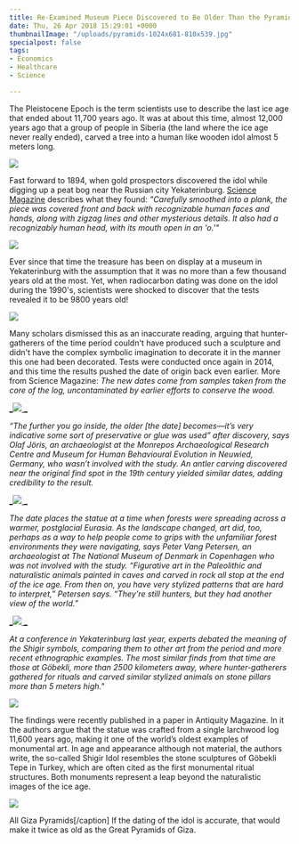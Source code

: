 ```yaml
---
title: Re-Examined Museum Piece Discovered to Be Older Than the Pyramids
date: Thu, 26 Apr 2018 15:29:01 +0000
thumbnailImage: "/uploads/pyramids-1024x681-810x539.jpg"
specialpost: false
tags:
- Economics
- Healthcare
- Science

---
```

The Pleistocene Epoch is the term scientists use to describe the last ice age that ended about 11,700 years ago. It was at about this time, almost 12,000 years ago that a group of people in Siberia (the land where the ice age never really ended), carved a tree into a human like wooden idol almost 5 meters long. 

[![](http://newsattorneys.staging.wpengine.com/wp-content/uploads/2018/04/ice-age-humans.jpg)](http://newsattorneys.staging.wpengine.com/wp-content/uploads/2018/04/ice-age-humans.jpg) 

Fast forward to 1894, when gold prospectors discovered the idol while digging up a peat bog near the Russian city Yekaterinburg. [Science Magazine](http://www.sciencemag.org/news/2018/04/11000-year-old-statue-unearthed-siberia-may-reveal-ancient-views-taboos-and-demons) describes what they found: _"Carefully smoothed into a plank, the piece was covered front and back with recognizable human faces and hands, along with zigzag lines and other mysterious details. It also had a recognizably human head, with its mouth open in an 'o.'"_ 

[![](http://newsattorneys.staging.wpengine.com/wp-content/uploads/2018/04/ice-age-statue.jpg)](http://newsattorneys.staging.wpengine.com/wp-content/uploads/2018/04/ice-age-statue.jpg) 

Ever since that time the treasure has been on display at a museum in Yekaterinburg with the assumption that it was no more than a few thousand years old at the most. Yet, when radiocarbon dating was done on the idol during the 1990's, scientists were shocked to discover that the tests revealed it to be 9800 years old! 

[![](http://newsattorneys.staging.wpengine.com/wp-content/uploads/2018/04/ice-age-statue2.jpg)](http://newsattorneys.staging.wpengine.com/wp-content/uploads/2018/04/ice-age-statue2.jpg) 

Many scholars dismissed this as an inaccurate reading, arguing that hunter-gatherers of the time period couldn't have produced such a sculpture and didn't have the complex symbolic imagination to decorate it in the manner this one had been decorated. Tests were conducted once again in 2014, and this time the results pushed the date of origin back even earlier. More from Science Magazine: _The new dates come from samples taken from the core of the log, uncontaminated by earlier efforts to conserve the wood._ 

[_![](http://newsattorneys.staging.wpengine.com/wp-content/uploads/2018/04/ice-age-statue3-1024x576.jpg) _](http://newsattorneys.staging.wpengine.com/wp-content/uploads/2018/04/ice-age-statue3.jpg)

_“The further you go inside, the older \[the date\] becomes—it’s very indicative some sort of preservative or glue was used” after discovery, says Olaf Jöris, an archaeologist at the Monrepos Archaeological Research Centre and Museum for Human Behavioural Evolution in Neuwied, Germany, who wasn’t involved with the study. An antler carving discovered near the original find spot in the 19th century yielded similar dates, adding credibility to the result._ 

[_![](http://newsattorneys.staging.wpengine.com/wp-content/uploads/2018/04/ice-age-humans2.jpg) _](http://newsattorneys.staging.wpengine.com/wp-content/uploads/2018/04/ice-age-humans2.jpg)

_The date places the statue at a time when forests were spreading across a warmer, postglacial Eurasia. As the landscape changed, art did, too, perhaps as a way to help people come to grips with the unfamiliar forest environments they were navigating, says Peter Vang Petersen, an archaeologist at The National Museum of Denmark in Copenhagen who was not involved with the study. “Figurative art in the Paleolithic and naturalistic animals painted in caves and carved in rock all stop at the end of the ice age. From then on, you have very stylized patterns that are hard to interpret,” Petersen says. “They’re still hunters, but they had another view of the world.”_ 

[_![](http://newsattorneys.staging.wpengine.com/wp-content/uploads/2018/04/ice-age-humans3.jpg) _](http://newsattorneys.staging.wpengine.com/wp-content/uploads/2018/04/ice-age-humans3.jpg)

_At a conference in Yekaterinburg last year, experts debated the meaning of the Shigir symbols, comparing them to other art from the period and more recent ethnographic examples. The most similar finds from that time are those at Göbekli, more than 2500 kilometers away, where hunter-gatherers gathered for rituals and carved similar stylized animals on stone pillars more than 5 meters high."_ 

[![](http://politicsfocus.com/wp-content/uploads/2018/04/ice-age-humans4.jpeg)](http://politicsfocus.com/wp-content/uploads/2018/04/ice-age-humans4.jpeg) 

The findings were recently published in a paper in Antiquity Magazine. In it the authors argue that the statue was crafted from a single larchwood log 11,600 years ago, making it one of the world’s oldest examples of monumental art. In age and appearance although not material, the authors write, the so-called Shigir Idol resembles the stone sculptures of Göbekli Tepe in Turkey, which are often cited as the first monumental ritual structures. Both monuments represent a leap beyond the naturalistic images of the ice age.

[![](http://newsattorneys.staging.wpengine.com/wp-content/uploads/2018/04/pyramids-1024x681.jpg)](http://newsattorneys.staging.wpengine.com/wp-content/uploads/2018/04/pyramids.jpg) 

All Giza Pyramids\[/caption\] If the dating of the idol is accurate, that would make it twice as old as the Great Pyramids of Giza.